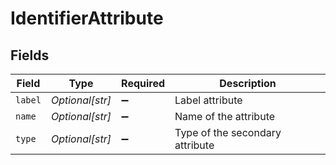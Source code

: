# IdentifierAttribute


## Fields

| Field                           | Type                            | Required                        | Description                     |
| ------------------------------- | ------------------------------- | ------------------------------- | ------------------------------- |
| `label`                         | *Optional[str]*                 | :heavy_minus_sign:              | Label attribute                 |
| `name`                          | *Optional[str]*                 | :heavy_minus_sign:              | Name of the attribute           |
| `type`                          | *Optional[str]*                 | :heavy_minus_sign:              | Type of the secondary attribute |